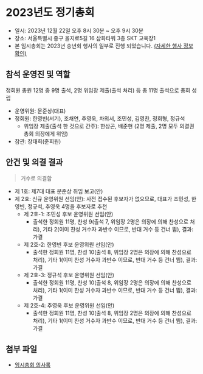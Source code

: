 # 2023년도 정기총회

- 일시: 2023년 12월 22일 오후 8시 30분 ~ 오후 9시 30분
- 장소: 서울특별시 중구 을지로5길 16 삼화타워 3층 SKT 교육장1
- 본 임시총회는 2023년 송년회 행사의 일부로 진행 되었습니다. [(자세한 행사 정보 확인)](https://discourse.ubuntu-kr.org/t/12-22-x-2023/49255)

## 참석 운영진 및 역할

정회원 총원 12명 중 9명 출석, 2명 위임장 제출(출석 처리) 등 총 11명 출석으로 총회 성립

- 운영위원: 문준상(대표)
- 정회원: 한영빈(서기), 조채연, 추영욱, 차의서, 조민성, 김영찬, 정회형, 정규석
    - 위임장 제출(출석 한 것으로 간주): 한상곤, 배준현 (2명 제출, 2명 모두 의결권 총회 의장에게 위임)
- 참관: 장태희(준회원)

## 안건 및 의결 결과

> 거수로 의결함

- 제 1호: 제7대 대표 문준상 취임 보고(안)
- 제 2호: 신규 운영위원 선임(안): 사전 접수된 후보자가 없으므로, 대표가 조민성, 한영빈, 정규석, 추영욱 4명을 후보자로 추천
    - 제 2호-1: 조민성 후보 운영위원 선임(안)
        - 출석한 정회원 11명, 찬성 9(출석 7, 위임장 2명은 의장에 의해 찬성으로 처리), 기타 2(이미 찬성 거수자 과반수 이므로, 반대 거수 등 건너 뜀), 결과: 가결
    - 제 2호-2: 한영빈 후보 운영위원 선임(안)
        - 출석한 정회원 11명, 찬성 10(출석 8, 위임장 2명은 의장에 의해 찬성으로 처리), 기타 1(이미 찬성 거수자 과반수 이므로, 반대 거수 등 건너 뜀), 결과: 가결
    - 제 2호-3: 정규석 후보 운영위원 선임(안)
        - 출석한 정회원 11명, 찬성 10(출석 8, 위임장 2명은 의장에 의해 찬성으로 처리), 기타 1(이미 찬성 거수자 과반수 이므로, 반대 거수 등 건너 뜀), 결과: 가결
    - 제 2호-4: 추영욱 후보 운영위원 선임(안)
        - 출석한 정회원 11명, 찬성 10(출석 8, 위임장 2명은 의장에 의해 찬성으로 처리), 기타 1(이미 찬성 거수자 과반수 이므로, 반대 거수 등 건너 뜀), 결과: 가결

## 첨부 파일

- [임시총회 의사록](./2023_12_22_임시총회_의사록.pdf)